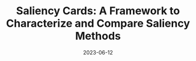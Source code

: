 ---
title: "Saliency Cards: A Framework to Characterize and Compare Saliency Methods"
authors:
  - key: angieboggust
    equal: true
  - key: harinisuresh
    equal: true
  - key: hendrikstrobelt
  - key: johnguttag
  - key: arvindsatya
venue: facct
type: conference
date: 2023-06-12
first_author: true
links:
  - name: Project
    icon: project
    url: "https://vis.csail.mit.edu/pubs/saliency-cards/"
  - name: Paper
    icon: paper
    url: "https://arxiv.org/pdf/2206.02958"
  - name: Video
    icon: video
    url: "https://www.youtube.com/watch?v=T7PtxyqRADE"
  - name: Repo
    icon: dataset
    url: "https://github.com/mitvis/saliency-cards"
  - name: Press
    icon: news
    url: "https://news.mit.edu/2023/new-tool-helps-people-choose-right-method-evaluating-ai-models-0531"
---